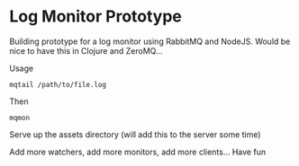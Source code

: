# Log Monitor Prototype

Building prototype for a log monitor using RabbitMQ and NodeJS. Would
be nice to have this in Clojure and ZeroMQ...

Usage

    mqtail /path/to/file.log

Then

    mqmon

Serve up the assets directory (will add this to the server some time)

Add more watchers, add more monitors, add more clients... Have fun